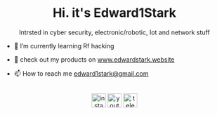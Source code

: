 <h1 align="center">Hi. it's Edward1Stark</h1>
<p align="center">Intrsted in cyber security, electronic/robotic, Iot and network stuff </p>

- 🌱 I’m currently learning Rf hacking
  
- 👾 check out my products on www.edwardstark.website
  
- 📫 How to reach me edward1stark@gmail.com


<br>

<div align="center">
  <img src="https://img.shields.io/static/v1?message=Instagram&logo=instagram&label=&color=242424&logoColor=a2200b&labelColor=&style=for-the-badge" height="32" alt="instagram logo"  />
  <img src="https://img.shields.io/static/v1?message=Youtube&logo=youtube&label=&color=242424&logoColor=a2200b&labelColor=&style=for-the-badge" height="32" alt="youtube logo"  />
  <img src="https://img.shields.io/static/v1?message=Telegram&logo=telegram&label=&color=242424&logoColor=a2200b&labelColor=&style=for-the-badge" height="32" alt="telegram logo"  />
</div>


